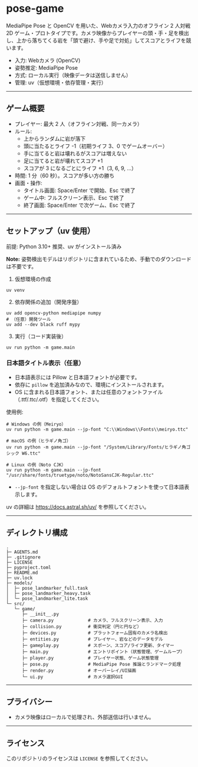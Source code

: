 # pose-game

MediaPipe Pose と OpenCV を用いた、Webカメラ入力のオフライン 2 人対戦 2D ゲーム・プロトタイプです。カメラ映像からプレイヤーの頭・手・足を検出し、上から落ちてくる岩を「頭で避け、手や足で対処」してスコアとライフを競います。

- 入力: Webカメラ (OpenCV)
- 姿勢推定: MediaPipe Pose
- 方式: ローカル実行（映像データは送信しません）
- 管理: uv（仮想環境・依存管理・実行）

---

## ゲーム概要
- プレイヤー: 最大 2 人（オフライン対戦、同一カメラ）
- ルール:
  - 上からランダムに岩が落下
  - 頭に当たるとライフ -1（初期ライフ 3、0 でゲームオーバー）
  - 手に当てると岩は壊れるがスコアは増えない
  - 足に当てると岩が壊れてスコア +1
  - スコアが 3 になるごとにライフ +1（3, 6, 9, ...）
- 時間: 1 分（60 秒）。スコアが多い方の勝ち
- 画面・操作:
  - タイトル画面: Space/Enter で開始、Esc で終了
  - ゲーム中: フルスクリーン表示、Esc で終了
  - 終了画面: Space/Enter で次ゲーム、Esc で終了

---

## セットアップ（uv 使用）
前提: Python 3.10+ 推奨、uv がインストール済み

**Note:** 姿勢検出モデルはリポジトリに含まれているため、手動でのダウンロードは不要です。

1) 仮想環境の作成

```
uv venv
```

2) 依存関係の追加（開発序盤）
```
uv add opencv-python mediapipe numpy
# （任意）開発ツール
uv add --dev black ruff mypy
```

3) 実行（コード実装後）
```
uv run python -m game.main
```

### 日本語タイトル表示（任意）
- 日本語表示には Pillow と日本語フォントが必要です。
- 依存に `pillow` を追加済みなので、環境にインストールされます。
- OS に含まれる日本語フォント、または任意のフォントファイル（.ttf/.ttc/.otf）を指定してください。

使用例:
```
# Windows の例（Meiryo）
uv run python -m game.main --jp-font "C:\\Windows\\Fonts\\meiryo.ttc"

# macOS の例（ヒラギノ角ゴ）
uv run python -m game.main --jp-font "/System/Library/Fonts/ヒラギノ角ゴシック W6.ttc"

# Linux の例（Noto CJK）
uv run python -m game.main --jp-font "/usr/share/fonts/truetype/noto/NotoSansCJK-Regular.ttc"
```

- `--jp-font` を指定しない場合は OS のデフォルトフォントを使って日本語表示します。

uv の詳細は https://docs.astral.sh/uv/ を参照してください。

---

## ディレクトリ構成
```
.
├─ AGENTS.md
├─ .gitignore
├─ LICENSE
├─ pyproject.toml
├─ README.md
├─ uv.lock
├─ models/
│  ├─ pose_landmarker_full.task
│  ├─ pose_landmarker_heavy.task
│  └─ pose_landmarker_lite.task
└─ src/
   └─ game/
      ├─ __init__.py
      ├─ camera.py             # カメラ、フルスクリーン表示、入力
      ├─ collision.py          # 衝突判定（円と円など）
      ├─ devices.py            # プラットフォーム固有のカメラ名検出
      ├─ entities.py           # プレイヤー、岩などのデータモデル
      ├─ gameplay.py           # スポーン、スコア/ライフ更新、タイマー
      ├─ main.py               # エントリポイント（状態管理、ゲームループ）
      ├─ player.py             # プレイヤー状態、ゲーム状態管理
      ├─ pose.py               # MediaPipe Pose 推論とランドマーク処理
      ├─ render.py             # オーバーレイ/UI描画
      └─ ui.py                 # カメラ選択GUI
```

---

## プライバシー
- カメラ映像はローカルで処理され、外部送信は行いません。

---

## ライセンス
このリポジトリのライセンスは `LICENSE` を参照してください。
